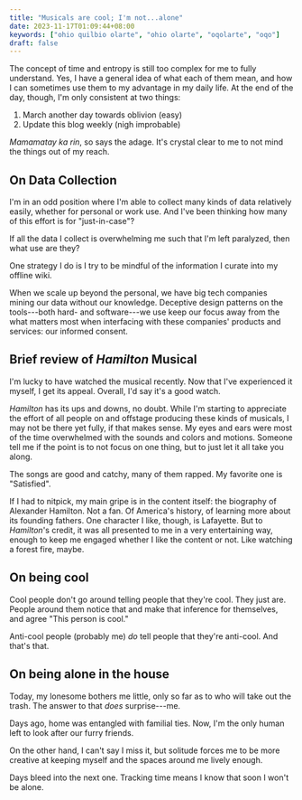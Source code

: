 ```yaml
---
title: "Musicals are cool; I'm not...alone"
date: 2023-11-17T01:09:44+08:00
keywords: ["ohio quilbio olarte", "ohio olarte", "oqolarte", "oqo"]
draft: false
---
```


The concept of time and entropy is still too complex for me to fully
understand. Yes, I have a general idea of what each of them mean, and
how I can sometimes use them to my advantage in my daily life. At the
end of the day, though, I'm only consistent at two things:

1. March another day towards oblivion (easy)
2. Update this blog weekly (nigh improbable)

*Mamamatay ka rin*, so says the adage.
It's crystal clear to me to not mind the things out of my reach.

## On Data Collection

I'm in an odd position where I'm able to collect many kinds
of data relatively easily, whether for personal or work use.
And I've been thinking how many of this effort is for "just-in-case"?

If all the data I collect is overwhelming me such that I'm left
paralyzed, then what use are they?

One strategy I do is
I try to be mindful of the information I curate into my offline wiki.

When we scale up beyond the personal, we have big tech companies mining our data
without our knowledge. Deceptive design patterns on the tools---both hard-
and software---we use keep our focus away from the what matters most
when interfacing with these companies' products and services: our
informed consent.

## Brief review of *Hamilton* Musical

I'm lucky to have watched the musical recently. Now that I've
experienced it myself, I get its appeal. Overall, I'd say it's a good
watch.

*Hamilton* has its ups and downs, no doubt.
While I'm starting to appreciate the effort of all people on and
offstage producing these kinds of musicals,
I may not be there yet fully, if that makes sense.
My eyes and ears were most of the time
overwhelmed with the sounds and colors and motions.
Someone tell me if the point is to not focus on one thing,
but to just let it all take you along.

The songs are good and catchy, many of them rapped.
My favorite one is "Satisfied".

If I had to nitpick, my main gripe is in the content itself:
the biography of Alexander Hamilton. Not a fan.
Of America's history, of learning more about its founding fathers.
One character I like, though, is Lafayette.
But to *Hamilton*'s credit, it was all presented to me
in a very entertaining way, enough to keep me engaged whether I like the
content or not.
Like watching a forest fire, maybe.

## On being cool

Cool people don't go around telling people that they're cool.
They just are. People around them notice that and make that inference
for themselves, and agree "This person is cool."

Anti-cool people (probably me) *do* tell people that they're anti-cool.
And that's that.

## On being alone in the house

Today, my lonesome bothers me little,
only so far as to who will take out the trash.
The answer to that *does* surprise---me.

Days ago, home was entangled with familial ties.
Now, I'm the only human left to look after our furry friends.

On the other hand, I can't say I miss it,
but solitude forces me to be more creative at keeping myself
and the spaces around me lively enough.

Days bleed into the next one.
Tracking time means I know that soon I won't be alone.

